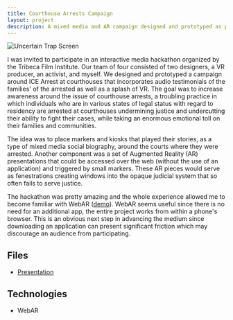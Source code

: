 ```yaml
---
title: Courthouse Arrests Campaign
layout: project
description: A mixed media and AR campaign designed and prototyped as part of a interactive media hackathon put on by the Tribeca Film Institute.
---
```


![Uncertain Trap Screen](/img/projects/tfi/uncertain-trap.jpg 'Uncertain Trap')

I was invited to participate in an interactive media hackathon organized by the Tribeca Film Institute. Our team of four consisted of two designers, a VR producer, an activist, and myself. We designed and prototyped a campaign around ICE Arrest at courthouses that incorporates audio testimonials of the families' of the arrested as well as a splash of VR. The goal was to increase awareness around the issue of courthouse arrests, a troubling practice in which individuals who are in various states of legal status with regard to residency are arrested at courthouses undermining justice and undercutting their ability to fight their cases, while taking an enormous emotional toll on their families and communities.

The idea was to place markers and kiosks that played their stories, as a type of mixed media social biography, around the courts where they were arrested. Another component was a set of Augmented Reality (AR) presentations that could be accessed over the web (without the use of an application) and triggered by small markers. These AR pieces would serve as fenestrations creating windows into the opaque judicial system that so often fails to serve justice.

The hackathon was pretty amazing and the whole experience allowed me to become familiar with WebAR ([demo](https://ar-demos.c13x.cloud/)). WebAR seems useful since there is no need for an additional app, the entire project works from within a phone's browser. This is an obvious next step in advancing the medium since downloading an application can present significant friction which may discourage an audience from participating.

## Files

- <a class="link near-white bb" href="/files/projects/tfi/uncertain-trap.pdf" target="_blank" noreferrer>Presentation</a>

## Technologies

- WebAR
